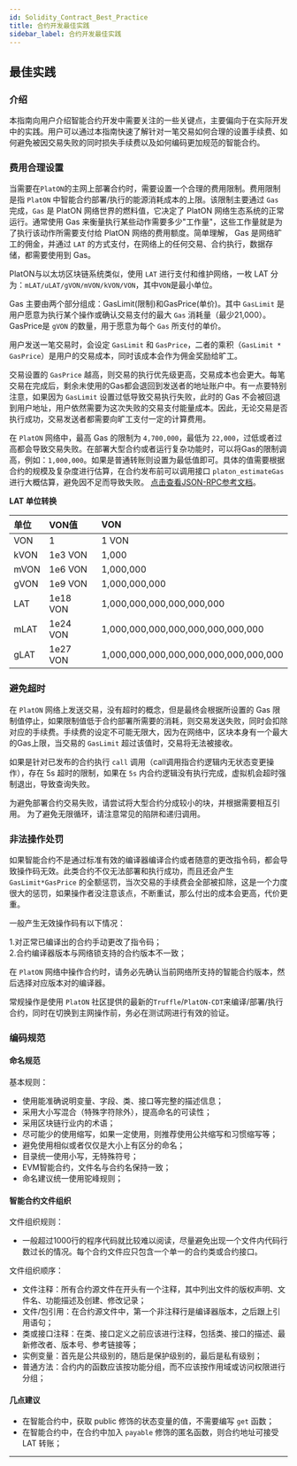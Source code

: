 ```yaml
---
id: Solidity_Contract_Best_Practice
title: 合约开发最佳实践
sidebar_label: 合约开发最佳实践
---
```




## 最佳实践

### 介绍

本指南向用户介绍智能合约开发中需要关注的一些关键点，主要偏向于在实际开发中的实践。用户可以通过本指南快速了解针对一笔交易如何合理的设置手续费、如何避免被因交易失败的同时损失手续费以及如何编码更加规范的智能合约。


### 费用合理设置

当需要在`PlatON`的主网上部署合约时，需要设置一个合理的费用限制。费用限制是指 `PlatON` 中智能合约部署/执行的能源消耗成本的上限。该限制主要通过 `Gas` 完成，`Gas` 是 PlatON 网络世界的燃料值，它决定了 PlatON 网络生态系统的正常运行。通常使用 Gas 来衡量执行某些动作需要多少"工作量"，这些工作量就是为了执行该动作所需要支付给 PlatON 网络的费用额度。简单理解， Gas 是网络旷工的佣金，并通过 `LAT` 的方式支付，在网络上的任何交易、合约执行，数据存储，都需要使用到 Gas。

PlatON与以太坊区块链系统类似，使用 `LAT` 进行支付和维护网络，一枚 LAT 分为：`mLAT/uLAT/gVON/mVON/kVON/VON`，其中`VON`是最小单位。

Gas 主要由两个部分组成：GasLimit(限制)和GasPrice(单价)。其中 `GasLimit` 是用户愿意为执行某个操作或确认交易支付的最大 `Gas` 消耗量（最少21,000）。GasPrice是 `gVON` 的数量，用于愿意为每个 `Gas` 所支付的单价。

用户发送一笔交易时，会设定 `GasLimit` 和 `GasPrice`，二者的乘积（`GasLimit * GasPrice`）是用户的交易成本，同时该成本会作为佣金奖励给旷工。

交易设置的 `GasPrice` 越高，则交易的执行优先级更高，交易成本也会更大。每笔交易在完成后，剩余未使用的Gas都会退回到发送者的地址账户中。有一点要特别注意，如果因为 `GasLimit` 设置过低导致交易执行失败，此时的 Gas 不会被回退到用户地址，用户依然需要为这次失败的交易支付能量成本。因此，无论交易是否执行成功，交易发送者都需要向旷工支付一定的计算费用。

在 `PlatON` 网络中，最高 Gas 的限制为 `4,700,000`，最低为 `22,000`，过低或者过高都会导致交易失败。在部署大型合约或者运行复杂功能时，可以将Gas的限制调高，例如：`1,000,000`。如果是普通转账则设置为最低值即可。具体的值需要根据合约的规模及复杂度进行估算，在合约发布前可以调用接口 `platon_estimateGas` 进行大概估算，避免因不足而导致失败。 [点击查看JSON-RPC参考文档](/docs/zh-CN/Json_Rpc)。

**LAT 单位转换**

| 单位 | VON值    | VON                                   |
| :--- | :------- | :------------------------------------ |
| VON  | 1        | 1 VON                                 |
| kVON | 1e3 VON  | 1,000                                 |
| mVON | 1e6 VON  | 1,000,000                             |
| gVON | 1e9 VON  | 1,000,000,000                         |
| LAT  | 1e18 VON | 1,000,000,000,000,000,000             |
| mLAT | 1e24 VON | 1,000,000,000,000,000,000,000,000     |
| gLAT | 1e27 VON | 1,000,000,000,000,000,000,000,000,000 |

### 避免超时

在 `PlatON` 网络上发送交易，没有超时的概念，但是最终会根据所设置的 Gas 限制值停止，如果限制值低于合约部署所需要的消耗，则交易发送失败，同时会扣除对应的手续费。手续费的设定不可能无限大，因为在网络中，区块本身有一个最大的Gas上限，当交易的 `GasLimit` 超过该值时，交易将无法被接收。

如果是针对已发布的合约执行 `call` 调用（call调用指合约逻辑内无状态变更操作），存在 5s 超时的限制，如果在 `5s` 内合约逻辑没有执行完成，虚拟机会超时强制退出，导致查询失败。

为避免部署合约交易失败，请尝试将大型合约分成较小的块，并根据需要相互引用。 为了避免无限循环，请注意常见的陷阱和递归调用。


### 非法操作处罚

如果智能合约不是通过标准有效的编译器编译合约或者随意的更改指令码，都会导致操作码无效。此类合约不仅无法部署和执行成功，而且还会产生 `GasLimit*GasPrice` 的全额惩罚，当次交易的手续费会全部被扣除，这是一个力度很大的惩罚，如果操作者没注意该点，不断重试，那么付出的成本会更高，代价更重。

一般产生无效操作码有以下情况：

1.对正常已编译出的合约手动更改了指令码；        
2.合约编译器版本与网络锁支持的合约版本不一致；

在 `PlatON` 网络中操作合约时，请务必先确认当前网络所支持的智能合约版本，然后选择对应版本对的编译器。

常规操作是使用 `PlatON` 社区提供的最新的`Truffle`/`PlatON-CDT`来编译/部署/执行合约，同时在切换到主网操作前，务必在测试网进行有效的验证。


### 编码规范

#### 命名规范

基本规则：

* 使用能准确说明变量、字段、类、接口等完整的描述信息；
* 采用大小写混合（特殊字符除外），提高命名的可读性；
* 采用区块链行业内的术语；
* 尽可能少的使用缩写，如果一定使用，则推荐使用公共缩写和习惯缩写等；
* 避免使用相似或者仅仅是大小上有区分的命名；
* 目录统一使用小写，无特殊符号；
* EVM智能合约，文件名与合约名保持一致；
* 命名建议统一使用驼峰规则；


#### 智能合约文件组织

文件组织规则：

* 一般超过1000行的程序代码就比较难以阅读，尽量避免出现一个文件内代码行数过长的情况。每个合约文件应只包含一个单一的合约类或合约接口。

文件组织顺序：

* 文件注释：所有合约源文件在开头有一个注释，其中列出文件的版权声明、文件名、功能描述及创建、修改记录；
* 文件/包引用：在合约源文件中，第一个非注释行是编译器版本，之后跟上引用语句；
* 类或接口注释：在类、接口定义之前应该进行注释，包括类、接口的描述、最新修改者、版本号、参考链接等；
* 实例变量：首先是公共级别的，随后是保护级别的，最后是私有级别；
* 普通方法：合约内的函数应该按功能分组，而不应该按作用域或访问权限进行分组；


#### 几点建议

* 在智能合约中，获取 public 修饰的状态变量的值，不需要编写 `get` 函数；
* 在智能合约中，在合约中加入 `payable` 修饰的匿名函数，则合约地址可接受 LAT 转账；

-----------------
